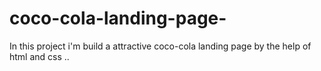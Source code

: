 # coco-cola-landing-page-
In this project i'm build a attractive coco-cola landing page by the help of html and css .. 
